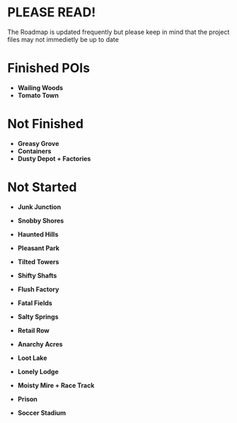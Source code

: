 # PLEASE READ!
The Roadmap is updated frequently but please keep in mind that the project files may not immedietly be up to date


# Finished POIs
- **Wailing Woods**
- **Tomato Town**

# Not Finished
- **Greasy Grove**
- **Containers**
- **Dusty Depot + Factories**
  
# Not Started
- **Junk Junction**
  
- **Snobby Shores**

- **Haunted Hills**

- **Pleasant Park**
 
- **Tilted Towers**

- **Shifty Shafts**

- **Flush Factory**

- **Fatal Fields**

- **Salty Springs**

- **Retail Row**

- **Anarchy Acres**

- **Loot Lake**

- **Lonely Lodge**

- **Moisty Mire + Race Track**

- **Prison**

- **Soccer Stadium**
